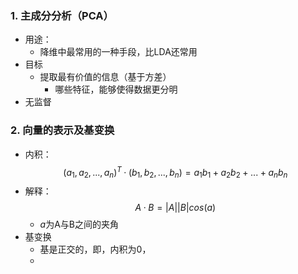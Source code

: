 ### 1. 主成分分析（PCA）
- 用途：
  - 降维中最常用的一种手段，比LDA还常用
- 目标
  - 提取最有价值的信息（基于方差）
    - 哪些特征，能够使得数据更分明
- 无监督

### 2. 向量的表示及基变换
- 内积：$$(a_1,a_2,...,a_n)^T · (b_1,b_2,...,b_n)=a_1b_1+a_2b_2+...+a_nb_n$$
- 解释：$$A·B=|A||B|cos(a)$$
  - $a$为A与B之间的夹角
- 基变换
  - 基是正交的，即，内积为0，
  - 